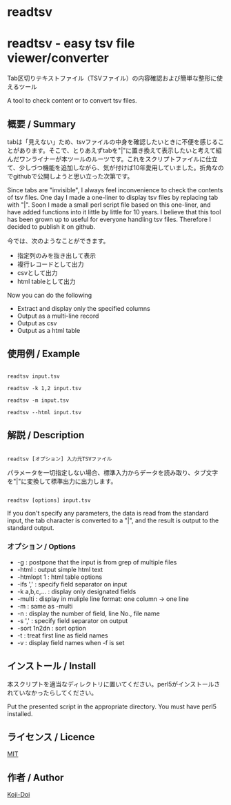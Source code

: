 # readtsv
readtsv - easy tsv file viewer/converter
====

Tab区切りテキストファイル（TSVファイル）の内容確認および簡単な整形に使えるツール

A tool to check content or to convert tsv files.

## 概要 / Summary
tabは「見えない」ため、tsvファイルの中身を確認したいときに不便を感じることがあります。そこで、とりあえずtabを"|"に置き換えて表示したいと考えて組んだワンライナーが本ツールのルーツです。これをスクリプトファイルに仕立て、少しづつ機能を追加しながら、気が付けば10年愛用していました。折角なのでgithubで公開しようと思い立った次第です。

Since tabs are "invisible", I always feel inconvenience to check the contents of tsv files.  One day I made a one-liner to display tsv files by replacing tab with "|". Soon I made a small perl script file based on this one-liner, and have added functions into it little by little for 10 years. I believe that this tool has been grown up to useful for everyone handling tsv files. Therefore I decided to publish it on github.

今では、次のようなことができます。
* 指定列のみを抜き出して表示
* 複行レコードとして出力
* csvとして出力
* html tableとして出力

Now you can do the following
* Extract and display only the specified columns
* Output as a multi-line record
* Output as csv
* Output as a html table

## 使用例 / Example
<pre><code>
readtsv input.tsv

readtsv -k 1,2 input.tsv

readtsv -m input.tsv

readtsv --html input.tsv
</code></pre>

## 解説 / Description

<pre><code>
readtsv [オプション] 入力元TSVファイル
</code></pre>

パラメータを一切指定しない場合、標準入力からデータを読み取り、タブ文字を"|"に変換して標準出力に出力します。

<pre><code>
readtsv [options] input.tsv
</code></pre>

If you don't specify any parameters, the data is read from the standard input, the tab character is converted to a "|", and the result is output to the standard output.

### オプション / Options

 * -g           : postpone that the input is from grep of multiple files
 * -html        : output simple html text
 * -htmlopt 1   : html table options
 * -ifs ','     : specify field separator on input
 * -k a,b,c,... : display only designated fields
 * -multi       : display in muliple line format: one column -> one line
 * -m           : same as -multi
 * -n           : display the number of field, line No., file name
 * -s ','       : specify field separator on output
 * -sort 1n2dn  : sort option
 * -t           : treat first line as field names
 * -v           : display field names when -f is set

## インストール / Install
本スクリプトを適当なディレクトリに置いてください。perl5がインストールされていなかったらしてください。

Put the presented script in the appropriate directory. You must have perl5 installed.

## ライセンス / Licence

[MIT](https://github.com/tcnksm/tool/blob/master/LICENCE)

## 作者 / Author

[Koji-Doi](https://github.com/Koji-Doi)

